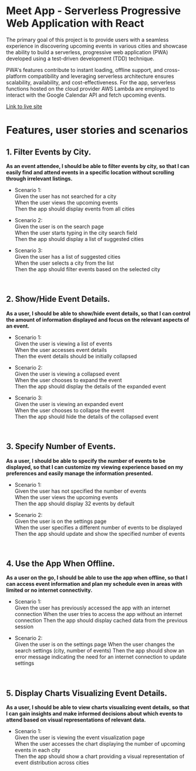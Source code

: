# Meet App - Serverless Progressive Web Application with React

The primary goal of this project is to provide users with a seamless experience in discovering upcoming events in various cities and showcase the ability to build a serverless, progressive web application (PWA) developed using a test-driven development (TDD) technique. 

PWA's features contribute to instant loading, offline support, and cross-platform compatibility and leveraging serverless architecture ensures scalability, availability, and cost-effectiveness. For the app, serverless functions hosted on the cloud provider AWS Lambda are employed to interact with the Google Calendar API and fetch upcoming events.

[Link to live site](https://simeontu.github.io/meet-app/)

# Features, user stories and scenarios
## 1. Filter Events by City.

**As an event attendee, I should be able to filter events by city, so that I can easily find and attend events in a specific location without scrolling through irrelevant listings.**
- Scenario 1: <br/>
 Given the user has not searched for a city<br/>
 When the user views the upcoming events<br/>
 Then the app should display events from all cities

- Scenario 2: <br/>
Given the user is on the search page<br/>
When the user starts typing in the city search field<br/>
Then the app should display a list of suggested cities

- Scenario 3: <br/>
Given the user has a list of suggested cities<br/>
When the user selects a city from the list<br/>
Then the app should filter events based on the selected city
<br/>
  
## 2. Show/Hide Event Details.

**As a user, I should be able to show/hide event details, so that I can control the amount of information displayed and focus on the relevant aspects of an event.**
- Scenario 1: <br/>
Given the user is viewing a list of events<br/>
When the user accesses event details<br/>
Then the event details should be initially collapsed

- Scenario 2: <br/>
Given the user is viewing a collapsed event<br/>
When the user chooses to expand the event<br/>
Then the app should display the details of the expanded event

- Scenario 3: <br/>
Given the user is viewing an expanded event<br/>
When the user chooses to collapse the event<br/>
Then the app should hide the details of the collapsed event
<br/>

## 3. Specify Number of Events.
   
**As a user, I should be able to specify the number of events to be displayed, so that I can customize my viewing experience based on my preferences and easily manage the information presented.**
- Scenario 1: <br/>
Given the user has not specified the number of events<br/>
When the user views the upcoming events<br/>
Then the app should display 32 events by default

- Scenario 2: <br/>
Given the user is on the settings page<br/>
When the user specifies a different number of events to be displayed<br/>
Then the app should update and show the specified number of events
<br/>

## 4. Use the App When Offline.

**As a user on the go, I should be able to use the app when offline, so that I can access event information and plan my schedule even in areas with limited or no internet connectivity.**
- Scenario 1: <br/>
Given the user has previously accessed the app with an internet connection
When the user tries to access the app without an internet connection
Then the app should display cached data from the previous session

- Scenario 2: <br/>
Given the user is on the settings page
When the user changes the search settings (city, number of events)
Then the app should show an error message indicating the need for an internet connection to update settings
<br/>

## 5. Display Charts Visualizing Event Details.

**As a user, I should be able to view charts visualizing event details, so that I can gain insights and make informed decisions about which events to attend based on visual representations of relevant data.**
- Scenario 1: <br/>
Given the user is viewing the event visualization page<br/>
When the user accesses the chart displaying the number of upcoming events in each city<br/>
Then the app should show a chart providing a visual representation of event distribution across cities
